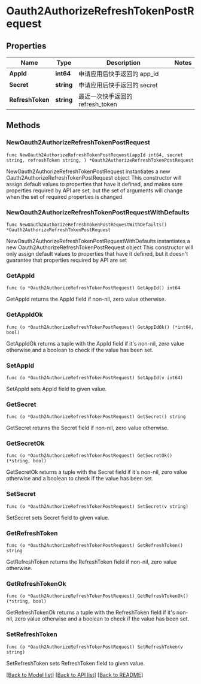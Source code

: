 # Oauth2AuthorizeRefreshTokenPostRequest

## Properties

Name | Type | Description | Notes
------------ | ------------- | ------------- | -------------
**AppId** | **int64** | 申请应用后快手返回的 app_id | 
**Secret** | **string** | 申请应用后快手返回的 secret | 
**RefreshToken** | **string** | 最近一次快手返回的 refresh_token | 

## Methods

### NewOauth2AuthorizeRefreshTokenPostRequest

`func NewOauth2AuthorizeRefreshTokenPostRequest(appId int64, secret string, refreshToken string, ) *Oauth2AuthorizeRefreshTokenPostRequest`

NewOauth2AuthorizeRefreshTokenPostRequest instantiates a new Oauth2AuthorizeRefreshTokenPostRequest object
This constructor will assign default values to properties that have it defined,
and makes sure properties required by API are set, but the set of arguments
will change when the set of required properties is changed

### NewOauth2AuthorizeRefreshTokenPostRequestWithDefaults

`func NewOauth2AuthorizeRefreshTokenPostRequestWithDefaults() *Oauth2AuthorizeRefreshTokenPostRequest`

NewOauth2AuthorizeRefreshTokenPostRequestWithDefaults instantiates a new Oauth2AuthorizeRefreshTokenPostRequest object
This constructor will only assign default values to properties that have it defined,
but it doesn't guarantee that properties required by API are set

### GetAppId

`func (o *Oauth2AuthorizeRefreshTokenPostRequest) GetAppId() int64`

GetAppId returns the AppId field if non-nil, zero value otherwise.

### GetAppIdOk

`func (o *Oauth2AuthorizeRefreshTokenPostRequest) GetAppIdOk() (*int64, bool)`

GetAppIdOk returns a tuple with the AppId field if it's non-nil, zero value otherwise
and a boolean to check if the value has been set.

### SetAppId

`func (o *Oauth2AuthorizeRefreshTokenPostRequest) SetAppId(v int64)`

SetAppId sets AppId field to given value.


### GetSecret

`func (o *Oauth2AuthorizeRefreshTokenPostRequest) GetSecret() string`

GetSecret returns the Secret field if non-nil, zero value otherwise.

### GetSecretOk

`func (o *Oauth2AuthorizeRefreshTokenPostRequest) GetSecretOk() (*string, bool)`

GetSecretOk returns a tuple with the Secret field if it's non-nil, zero value otherwise
and a boolean to check if the value has been set.

### SetSecret

`func (o *Oauth2AuthorizeRefreshTokenPostRequest) SetSecret(v string)`

SetSecret sets Secret field to given value.


### GetRefreshToken

`func (o *Oauth2AuthorizeRefreshTokenPostRequest) GetRefreshToken() string`

GetRefreshToken returns the RefreshToken field if non-nil, zero value otherwise.

### GetRefreshTokenOk

`func (o *Oauth2AuthorizeRefreshTokenPostRequest) GetRefreshTokenOk() (*string, bool)`

GetRefreshTokenOk returns a tuple with the RefreshToken field if it's non-nil, zero value otherwise
and a boolean to check if the value has been set.

### SetRefreshToken

`func (o *Oauth2AuthorizeRefreshTokenPostRequest) SetRefreshToken(v string)`

SetRefreshToken sets RefreshToken field to given value.



[[Back to Model list]](../README.md#documentation-for-models) [[Back to API list]](../README.md#documentation-for-api-endpoints) [[Back to README]](../README.md)


